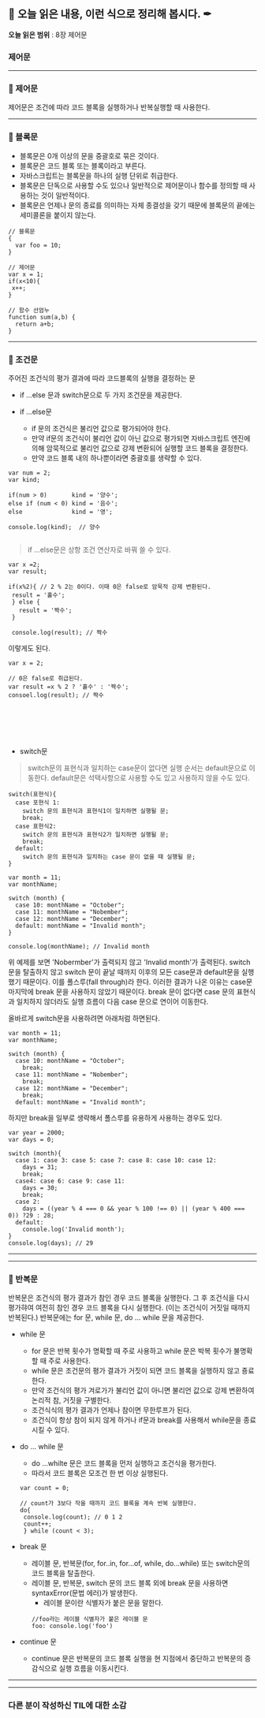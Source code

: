 ## 📕 오늘 읽은 내용, 이런 식으로 정리해 봅시다. ✒



**오늘 읽은 범위** : 8장 제어문

### 제어문

---

### 📖 제어문

제어문은 조건에 따라 코드 블록을 실행하거나 반복실행할 때 사용한다.



---

### 📖 블록문

- 블록문은 0개 이상의 문을 중괄호로 묶은 것이다. 
- 블록문은 코드 블록 또는 블록이라고 부른다.
- 자바스크립트는 블록문을 하나의 실행 단위로 취급한다.
- 블록문은 단독으로 사용할 수도 있으나 일반적으로 제어문이나 함수를 정의할 때 사용하는 것이 일반적이다.
- 블록문은 언제나 문의 종료를 의미하는 자체 종결성을 갖기 때문에 블록문의 끝에는 세미콜론을 붙이지 않는다.

```
// 블록문
{ 
  var foo = 10;
}

// 제어문
var x = 1;
if(x<10){
 x++;
}

// 함수 선엄누
function sum(a,b) {
  return a+b;
}
```

---

### 📖 조건문

주어진 조건식의 평가 결과에 따라 코드블록의 실행을 결정하는 문
- if ...else 문과 switch문으로 두 가지 조건문을 제공한다.

- if ...else문
  - if 문의 조건식은 불리언 값으로 평가되어야 한다.
  - 만약 if문의 조건식이 불리언 값이 아닌 값으로 평가되면 자바스크립트 엔진에 의해 암묵적으로 불리언 값으로 강제 변환되어 실행할 코드 블록을 결정한다.
  - 만약 코드 블록 내의 하나뿐이라면 중괄호를 생략할 수 있다.
 ```
 var num = 2;
 var kind;
 
 if(num > 0)       kind = '양수';
 else if (num < 0) kind = '음수';
 else              kind = '영';
 
 console.log(kind);  // 양수
     
 ```
 > if ...else문은 상항 조건 연산자로 바꿔 쓸 수 있다.
 ```
 var x =2;
 var result;
 
 if(x%2){ // 2 % 2는 0이다. 이때 0은 false로 암묵적 강제 변환된다.
  result = '홀수';
  } else {
    result = '짝수';
  }
  
  console.log(result); // 짝수
 
 ```
 이렇게도 된다.
 ```
 var x = 2;
 
 // 0은 false로 취급된다.
 var result =x % 2 ? '홀수' : '짝수';
 consoel.log(result); // 짝수
 ```
 <br/>
 <br/>
 <br/>
 <br/>
 
 - switch문

  > switch문의 표현식과 일치하는 case문이 없다면 실행 순서는 default문으로 이동한다. default문은 석택사항으로 사용할 수도 있고 사용하지 않을 수도 있다.
  ```
  switch(표현식){
    case 포현식 1:
      switch 문의 표현식과 표현식1이 일치하면 실행될 문;
      break;
    case 표현식2:
      switch 문의 표현식과 표현식2가 일치하면 실행될 문;
      break;
    default:
      switch 문의 표현식과 일치하는 case 문이 없을 때 실행될 문;
}
  ```
  
  ```
  var month = 11;
  var monthName;
  
  switch (month) {
    case 10: monthName = "October";
    case 11: monthName = "Nobember";
    case 12: monthName = "December";
    default: monthName = "Invalid month";
}

console.log(monthName); // Invalid month
  ```
  위 예제를 보면 'Nobermber'가 출력되지 않고 'Invalid month'가 출력된다. 
  switch 문을 탈출하지 않고 switch 문이 끝날 때까지 이후의 모든 case문과 default문을 실행했기 때문이다. 이를 폴스루(fall through)라 한다.
  이러한 결과가 나온 이유는 case문 마지막에 break 문을 사용하지 않았기 때문이다.
  break 문이 없다면 case 문의 표현식과 일치하지 않더라도 실행 흐름이 다음 case 문으로 연이어 이동한다. 
  
  올바르게 switch문을 사용하려면 아래처럼 하면된다.
  ```
  var month = 11;
  var monthName;
  
  switch (month) {
    case 10: monthName = "October";
      break;
    case 11: monthName = "Nobember";
      break;
    case 12: monthName = "December";
      break;
    default: monthName = "Invalid month";
  ```
  
  하지만 break을 일부로 생략해서 폴스루를 유용하게 사용하는 경우도 있다.
  
  ```
  var year = 2000;
  var days = 0;
  
  switch (month){
    case 1: case 3: case 5: case 7: case 8: case 10: case 12:
      days = 31;
      break;
    case4: case 6: case 9: case 11:
      days = 30;
      break;
    case 2:
      days = ((year % 4 === 0 && year % 100 !== 0) || (year % 400 === 0)) ?29 : 28;
    default:
      console.log('Invalid month');
}
console.log(days); // 29
  ```
 ---
 
 ---
  
### 📖 반복문
  
  반복문은 조건식의 평가 결과가 참인 경우 코드 블록을 실행한다.
  그 후 조건식을 다시 평가햐여 여전히 참인 경우 코드 블록을 다시 실행한다. (이는 조건식이 거짓일 때까지 반복된다.)
  반복문에는 for 문, while 문, do ... while 문을 제공한다.
  
  
  - while 문
    - for 문은 반복 횟수가 명확할 때 주로 사용하고 while 문은 박복 횟수가 불명확할 때 주로 사용한다.
    - while 문은 조건문의 평가 결과가 거짓이 되면 코드 블록을 실행하지 않고 죵료한다.
    - 만약 조건식의 평가 겨로가가 불리언 값이 아니면 불리언 값으로 강제 변환하여 논리적 참, 거짓을 구별한다.
    - 조건식식의 평가 결과가 언제나 참이면 무한루프가 된다.
    - 조건식이 항상 참이 되지 않게 하거나 if문과 break를 사용해서 while문을 종료시킬 수 있다.

  - do ... while 문
    - do ...whilte 문은 코드 블록을 먼저 실행하고 조건식을 평가한다.
    - 따라서 코드 블록은 모조건 한 번 이상 실행된다.
     ```
     var count = 0;
     
     // count가 3보다 작을 때까지 코드 블록을 계속 반복 실행한다.
     do{
      console.log(count); // 0 1 2
      count++;
      } while (count < 3);
     ```
     
  - break 문
    - 레이블 문, 반복문(for, for..in, for...of, while, do...while) 또는 switch문의 코드 블록을 탈출한다.
    - 레이블 문, 반복문, switch 문의 코드 블록 외에 break 문을 사용하면 syntaxError(문법 에러)가 발생한다.
      - 레이블 문이란 식별자가 붙은 문을 말한다.
      ```
      //foo라는 레이블 식별자가 붙은 레이블 문
      foo: console.log('foo')
      ```
     
  - continue 문
    - continue 문은 반복문의 코드 블록 실행을 현 지점에서 중단하고 반복문의 증감식으로 실행 흐름을 이동시킨다.      





  
  
  
 
---

---

### 다른 분이 작성하신 TIL에 대한 소감
